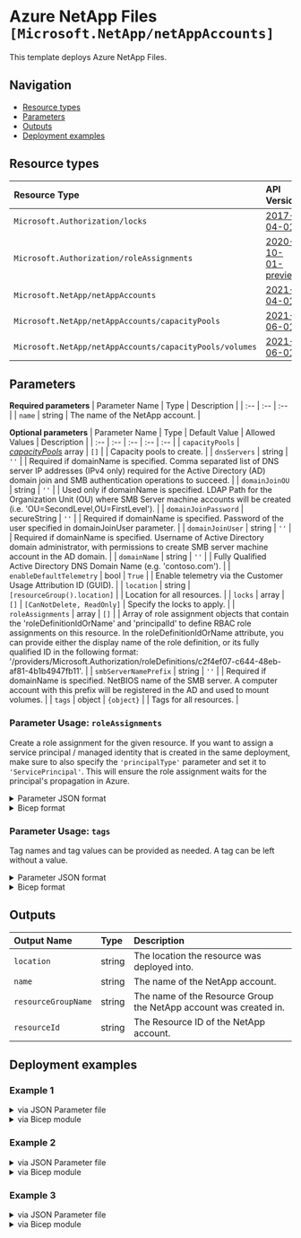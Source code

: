 # Azure NetApp Files `[Microsoft.NetApp/netAppAccounts]`

This template deploys Azure NetApp Files.

## Navigation

- [Resource types](#Resource-types)
- [Parameters](#Parameters)
- [Outputs](#Outputs)
- [Deployment examples](#Deployment-examples)

## Resource types

| Resource Type | API Version |
| :-- | :-- |
| `Microsoft.Authorization/locks` | [2017-04-01](https://docs.microsoft.com/en-us/azure/templates/Microsoft.Authorization/2017-04-01/locks) |
| `Microsoft.Authorization/roleAssignments` | [2020-10-01-preview](https://docs.microsoft.com/en-us/azure/templates/Microsoft.Authorization/2020-10-01-preview/roleAssignments) |
| `Microsoft.NetApp/netAppAccounts` | [2021-04-01](https://docs.microsoft.com/en-us/azure/templates/Microsoft.NetApp/2021-04-01/netAppAccounts) |
| `Microsoft.NetApp/netAppAccounts/capacityPools` | [2021-06-01](https://docs.microsoft.com/en-us/azure/templates/Microsoft.NetApp/2021-06-01/netAppAccounts/capacityPools) |
| `Microsoft.NetApp/netAppAccounts/capacityPools/volumes` | [2021-06-01](https://docs.microsoft.com/en-us/azure/templates/Microsoft.NetApp/2021-06-01/netAppAccounts/capacityPools/volumes) |

## Parameters

**Required parameters**
| Parameter Name | Type | Description |
| :-- | :-- | :-- |
| `name` | string | The name of the NetApp account. |

**Optional parameters**
| Parameter Name | Type | Default Value | Allowed Values | Description |
| :-- | :-- | :-- | :-- | :-- |
| `capacityPools` | _[capacityPools](capacityPools/readme.md)_ array | `[]` |  | Capacity pools to create. |
| `dnsServers` | string | `''` |  | Required if domainName is specified. Comma separated list of DNS server IP addresses (IPv4 only) required for the Active Directory (AD) domain join and SMB authentication operations to succeed. |
| `domainJoinOU` | string | `''` |  | Used only if domainName is specified. LDAP Path for the Organization Unit (OU) where SMB Server machine accounts will be created (i.e. 'OU=SecondLevel,OU=FirstLevel'). |
| `domainJoinPassword` | secureString | `''` |  | Required if domainName is specified. Password of the user specified in domainJoinUser parameter. |
| `domainJoinUser` | string | `''` |  | Required if domainName is specified. Username of Active Directory domain administrator, with permissions to create SMB server machine account in the AD domain. |
| `domainName` | string | `''` |  | Fully Qualified Active Directory DNS Domain Name (e.g. 'contoso.com'). |
| `enableDefaultTelemetry` | bool | `True` |  | Enable telemetry via the Customer Usage Attribution ID (GUID). |
| `location` | string | `[resourceGroup().location]` |  | Location for all resources. |
| `locks` | array | `[]` | `[CanNotDelete, ReadOnly]` | Specify the locks to apply. |
| `roleAssignments` | array | `[]` |  | Array of role assignment objects that contain the 'roleDefinitionIdOrName' and 'principalId' to define RBAC role assignments on this resource. In the roleDefinitionIdOrName attribute, you can provide either the display name of the role definition, or its fully qualified ID in the following format: '/providers/Microsoft.Authorization/roleDefinitions/c2f4ef07-c644-48eb-af81-4b1b4947fb11'. |
| `smbServerNamePrefix` | string | `''` |  | Required if domainName is specified. NetBIOS name of the SMB server. A computer account with this prefix will be registered in the AD and used to mount volumes. |
| `tags` | object | `{object}` |  | Tags for all resources. |


### Parameter Usage: `roleAssignments`

Create a role assignment for the given resource. If you want to assign a service principal / managed identity that is created in the same deployment, make sure to also specify the `'principalType'` parameter and set it to `'ServicePrincipal'`. This will ensure the role assignment waits for the principal's propagation in Azure.

<details>

<summary>Parameter JSON format</summary>

```json
"roleAssignments": {
    "value": [
        {
            "roleDefinitionIdOrName": "Reader",
            "description": "Reader Role Assignment",
            "principalIds": [
                "12345678-1234-1234-1234-123456789012", // object 1
                "78945612-1234-1234-1234-123456789012" // object 2
            ]
        },
        {
            "roleDefinitionIdOrName": "/providers/Microsoft.Authorization/roleDefinitions/c2f4ef07-c644-48eb-af81-4b1b4947fb11",
            "principalIds": [
                "12345678-1234-1234-1234-123456789012" // object 1
            ],
            "principalType": "ServicePrincipal"
        }
    ]
}
```

</details>

<details>

<summary>Bicep format</summary>

```bicep
roleAssignments: [
    {
        roleDefinitionIdOrName: 'Reader'
        description: 'Reader Role Assignment'
        principalIds: [
            '12345678-1234-1234-1234-123456789012' // object 1
            '78945612-1234-1234-1234-123456789012' // object 2
        ]
    }
    {
        roleDefinitionIdOrName: '/providers/Microsoft.Authorization/roleDefinitions/c2f4ef07-c644-48eb-af81-4b1b4947fb11'
        principalIds: [
            '12345678-1234-1234-1234-123456789012' // object 1
        ]
        principalType: 'ServicePrincipal'
    }
]
```

</details>
<p>

### Parameter Usage: `tags`

Tag names and tag values can be provided as needed. A tag can be left without a value.

<details>

<summary>Parameter JSON format</summary>

```json
"tags": {
    "value": {
        "Environment": "Non-Prod",
        "Contact": "test.user@testcompany.com",
        "PurchaseOrder": "1234",
        "CostCenter": "7890",
        "ServiceName": "DeploymentValidation",
        "Role": "DeploymentValidation"
    }
}
```

</details>

<details>

<summary>Bicep format</summary>

```bicep
tags: {
    Environment: 'Non-Prod'
    Contact: 'test.user@testcompany.com'
    PurchaseOrder: '1234'
    CostCenter: '7890'
    ServiceName: 'DeploymentValidation'
    Role: 'DeploymentValidation'
}
```

</details>
<p>

## Outputs

| Output Name | Type | Description |
| :-- | :-- | :-- |
| `location` | string | The location the resource was deployed into. |
| `name` | string | The name of the NetApp account. |
| `resourceGroupName` | string | The name of the Resource Group the NetApp account was created in. |
| `resourceId` | string | The Resource ID of the NetApp account. |

## Deployment examples

<h3>Example 1</h3>

<details>

<summary>via JSON Parameter file</summary>

```json
{
    "$schema": "https://schema.management.azure.com/schemas/2019-04-01/deploymentParameters.json#",
    "contentVersion": "1.0.0.0",
    "parameters": {
        "name": {
            "value": "<<namePrefix>>-az-anf-min-001"
        }
    }
}

```

</details>

<details>

<summary>via Bicep module</summary>

```bicep
module netAppAccounts './Microsoft.NetApp/netAppAccounts/deploy.bicep' = {
  name: '${uniqueString(deployment().name)}-netAppAccounts'
  params: {
    name: '<<namePrefix>>-az-anf-min-001'
  }
```

</details>
<p>

<h3>Example 2</h3>

<details>

<summary>via JSON Parameter file</summary>

```json
{
    "$schema": "https://schema.management.azure.com/schemas/2019-04-01/deploymentParameters.json#",
    "contentVersion": "1.0.0.0",
    "parameters": {
        "name": {
            "value": "<<namePrefix>>-az-anf-nfs3-001"
        },
        "locks": {
            "value": [
                "CanNotDelete"
            ]
        },
        "capacityPools": {
            "value": [
                {
                    "name": "<<namePrefix>>-az-anfcp-x-001",
                    "serviceLevel": "Premium",
                    "size": 4398046511104,
                    "volumes": [
                        {
                            "name": "anf3-vol01-nfsv3",
                            "usageThreshold": 107374182400,
                            "protocolTypes": [
                                "NFSv3"
                            ],
                            "exportPolicyRules": [
                                {
                                    "ruleIndex": 1,
                                    "unixReadOnly": false,
                                    "unixReadWrite": true,
                                    "nfsv3": true,
                                    "nfsv41": false,
                                    "allowedClients": "0.0.0.0/0"
                                }
                            ],
                            "subnetResourceId": "/subscriptions/<<subscriptionId>>/resourceGroups/validation-rg/providers/Microsoft.Network/virtualNetworks/adp-<<namePrefix>>-az-vnet-x-001/subnets/<<namePrefix>>-az-subnet-x-004",
                            "roleAssignments": [
                                {
                                    "roleDefinitionIdOrName": "Reader",
                                    "principalIds": [
                                        "<<deploymentSpId>>"
                                    ]
                                }
                            ]
                        },
                        {
                            "name": "anf3-vol02-nfsv3",
                            "usageThreshold": 107374182400,
                            "protocolTypes": [
                                "NFSv3"
                            ],
                            "subnetResourceId": "/subscriptions/<<subscriptionId>>/resourceGroups/validation-rg/providers/Microsoft.Network/virtualNetworks/adp-<<namePrefix>>-az-vnet-x-001/subnets/<<namePrefix>>-az-subnet-x-004"
                        }
                    ],
                    "roleAssignments": [
                        {
                            "roleDefinitionIdOrName": "Reader",
                            "principalIds": [
                                "<<deploymentSpId>>"
                            ]
                        }
                    ]
                },
                {
                    "name": "<<namePrefix>>-az-anfcp-x-002",
                    "serviceLevel": "Premium",
                    "size": 4398046511104,
                    "volumes": [],
                    "roleAssignments": [
                        {
                            "roleDefinitionIdOrName": "Reader",
                            "principalIds": [
                                "<<deploymentSpId>>"
                            ]
                        }
                    ]
                }
            ]
        },
        "roleAssignments": {
            "value": [
                {
                    "roleDefinitionIdOrName": "Reader",
                    "principalIds": [
                        "<<deploymentSpId>>"
                    ]
                }
            ]
        },
        "tags": {
            "value": {
                "Environment": "Non-Prod",
                "Contact": "test.user@testcompany.com",
                "PurchaseOrder": "1234",
                "CostCenter": "7890",
                "ServiceName": "DeploymentValidation",
                "Role": "DeploymentValidation"
            }
        }
    }
}

```

</details>

<details>

<summary>via Bicep module</summary>

```bicep
module netAppAccounts './Microsoft.NetApp/netAppAccounts/deploy.bicep' = {
  name: '${uniqueString(deployment().name)}-netAppAccounts'
  params: {
    name: '<<namePrefix>>-az-anf-nfs3-001'
    locks: [
      'CanNotDelete'
    ]
    capacityPools: [
      {
        name: '<<namePrefix>>-az-anfcp-x-001'
        serviceLevel: 'Premium'
        size: 4398046511104
        volumes: [
          {
            name: 'anf3-vol01-nfsv3'
            usageThreshold: 107374182400
            protocolTypes: [
              'NFSv3'
            ]
            exportPolicyRules: [
              {
                ruleIndex: 1
                unixReadOnly: false
                unixReadWrite: true
                nfsv3: true
                nfsv41: false
                allowedClients: '0.0.0.0/0'
              }
            ]
            subnetResourceId: '/subscriptions/<<subscriptionId>>/resourceGroups/validation-rg/providers/Microsoft.Network/virtualNetworks/adp-<<namePrefix>>-az-vnet-x-001/subnets/<<namePrefix>>-az-subnet-x-004'
            roleAssignments: [
              {
                roleDefinitionIdOrName: 'Reader'
                principalIds: [
                  '<<deploymentSpId>>'
                ]
              }
            ]
          }
          {
            name: 'anf3-vol02-nfsv3'
            usageThreshold: 107374182400
            protocolTypes: [
              'NFSv3'
            ]
            subnetResourceId: '/subscriptions/<<subscriptionId>>/resourceGroups/validation-rg/providers/Microsoft.Network/virtualNetworks/adp-<<namePrefix>>-az-vnet-x-001/subnets/<<namePrefix>>-az-subnet-x-004'
          }
        ]
        roleAssignments: [
          {
            roleDefinitionIdOrName: 'Reader'
            principalIds: [
              '<<deploymentSpId>>'
            ]
          }
        ]
      }
      {
        name: '<<namePrefix>>-az-anfcp-x-002'
        serviceLevel: 'Premium'
        size: 4398046511104
        volumes: []
        roleAssignments: [
          {
            roleDefinitionIdOrName: 'Reader'
            principalIds: [
              '<<deploymentSpId>>'
            ]
          }
        ]
      }
    ]
    roleAssignments: [
      {
        roleDefinitionIdOrName: 'Reader'
        principalIds: [
          '<<deploymentSpId>>'
        ]
      }
    ]
    tags: {
      Environment: 'Non-Prod'
      Contact: 'test.user@testcompany.com'
      PurchaseOrder: '1234'
      CostCenter: '7890'
      ServiceName: 'DeploymentValidation'
      Role: 'DeploymentValidation'
    }
  }
```

</details>
<p>

<h3>Example 3</h3>

<details>

<summary>via JSON Parameter file</summary>

```json
{
    "$schema": "https://schema.management.azure.com/schemas/2019-04-01/deploymentParameters.json#",
    "contentVersion": "1.0.0.0",
    "parameters": {
        "name": {
            "value": "<<namePrefix>>-az-anf-nfs41-001"
        },
        "capacityPools": {
            "value": [
                {
                    "name": "<<namePrefix>>-az-anfcp-x-001",
                    "serviceLevel": "Premium",
                    "size": 4398046511104,
                    "volumes": [
                        {
                            "name": "anf4-vol01-nfsv41",
                            "usageThreshold": 107374182400,
                            "protocolTypes": [
                                "NFSv4.1"
                            ],
                            "exportPolicyRules": [
                                {
                                    "ruleIndex": 1,
                                    "unixReadOnly": false,
                                    "unixReadWrite": true,
                                    "nfsv3": false,
                                    "nfsv41": true,
                                    "allowedClients": "0.0.0.0/0"
                                }
                            ],
                            "subnetResourceId": "/subscriptions/<<subscriptionId>>/resourceGroups/validation-rg/providers/Microsoft.Network/virtualNetworks/adp-<<namePrefix>>-az-vnet-x-001/subnets/<<namePrefix>>-az-subnet-x-004",
                            "roleAssignments": [
                                {
                                    "roleDefinitionIdOrName": "Reader",
                                    "principalIds": [
                                        "<<deploymentSpId>>"
                                    ]
                                }
                            ]
                        },
                        {
                            "name": "anf4-vol02-nfsv41",
                            "usageThreshold": 107374182400,
                            "protocolTypes": [
                                "NFSv4.1"
                            ],
                            "exportPolicyRules": [
                                {
                                    "ruleIndex": 1,
                                    "unixReadOnly": false,
                                    "unixReadWrite": true,
                                    "nfsv3": false,
                                    "nfsv41": true,
                                    "allowedClients": "0.0.0.0/0"
                                }
                            ],
                            "subnetResourceId": "/subscriptions/<<subscriptionId>>/resourceGroups/validation-rg/providers/Microsoft.Network/virtualNetworks/adp-<<namePrefix>>-az-vnet-x-001/subnets/<<namePrefix>>-az-subnet-x-004"
                        }
                    ],
                    "roleAssignments": [
                        {
                            "roleDefinitionIdOrName": "Reader",
                            "principalIds": [
                                "<<deploymentSpId>>"
                            ]
                        }
                    ]
                },
                {
                    "name": "<<namePrefix>>-az-anfcp-x-002",
                    "serviceLevel": "Premium",
                    "size": 4398046511104,
                    "volumes": [],
                    "roleAssignments": [
                        {
                            "roleDefinitionIdOrName": "Reader",
                            "principalIds": [
                                "<<deploymentSpId>>"
                            ]
                        }
                    ]
                }
            ]
        },
        "roleAssignments": {
            "value": [
                {
                    "roleDefinitionIdOrName": "Reader",
                    "principalIds": [
                        "<<deploymentSpId>>"
                    ]
                }
            ]
        },
        "tags": {
            "value": {
                "Environment": "Non-Prod",
                "Contact": "test.user@testcompany.com",
                "PurchaseOrder": "1234",
                "CostCenter": "7890",
                "ServiceName": "DeploymentValidation",
                "Role": "DeploymentValidation"
            }
        }
    }
}

```

</details>

<details>

<summary>via Bicep module</summary>

```bicep
module netAppAccounts './Microsoft.NetApp/netAppAccounts/deploy.bicep' = {
  name: '${uniqueString(deployment().name)}-netAppAccounts'
  params: {
    name: '<<namePrefix>>-az-anf-nfs41-001'
    capacityPools: [
      {
        name: '<<namePrefix>>-az-anfcp-x-001'
        serviceLevel: 'Premium'
        size: 4398046511104
        volumes: [
          {
            name: 'anf4-vol01-nfsv41'
            usageThreshold: 107374182400
            protocolTypes: [
              'NFSv4.1'
            ]
            exportPolicyRules: [
              {
                ruleIndex: 1
                unixReadOnly: false
                unixReadWrite: true
                nfsv3: false
                nfsv41: true
                allowedClients: '0.0.0.0/0'
              }
            ]
            subnetResourceId: '/subscriptions/<<subscriptionId>>/resourceGroups/validation-rg/providers/Microsoft.Network/virtualNetworks/adp-<<namePrefix>>-az-vnet-x-001/subnets/<<namePrefix>>-az-subnet-x-004'
            roleAssignments: [
              {
                roleDefinitionIdOrName: 'Reader'
                principalIds: [
                  '<<deploymentSpId>>'
                ]
              }
            ]
          }
          {
            name: 'anf4-vol02-nfsv41'
            usageThreshold: 107374182400
            protocolTypes: [
              'NFSv4.1'
            ]
            exportPolicyRules: [
              {
                ruleIndex: 1
                unixReadOnly: false
                unixReadWrite: true
                nfsv3: false
                nfsv41: true
                allowedClients: '0.0.0.0/0'
              }
            ]
            subnetResourceId: '/subscriptions/<<subscriptionId>>/resourceGroups/validation-rg/providers/Microsoft.Network/virtualNetworks/adp-<<namePrefix>>-az-vnet-x-001/subnets/<<namePrefix>>-az-subnet-x-004'
          }
        ]
        roleAssignments: [
          {
            roleDefinitionIdOrName: 'Reader'
            principalIds: [
              '<<deploymentSpId>>'
            ]
          }
        ]
      }
      {
        name: '<<namePrefix>>-az-anfcp-x-002'
        serviceLevel: 'Premium'
        size: 4398046511104
        volumes: []
        roleAssignments: [
          {
            roleDefinitionIdOrName: 'Reader'
            principalIds: [
              '<<deploymentSpId>>'
            ]
          }
        ]
      }
    ]
    roleAssignments: [
      {
        roleDefinitionIdOrName: 'Reader'
        principalIds: [
          '<<deploymentSpId>>'
        ]
      }
    ]
    tags: {
      Environment: 'Non-Prod'
      Contact: 'test.user@testcompany.com'
      PurchaseOrder: '1234'
      CostCenter: '7890'
      ServiceName: 'DeploymentValidation'
      Role: 'DeploymentValidation'
    }
  }
```

</details>
<p>
